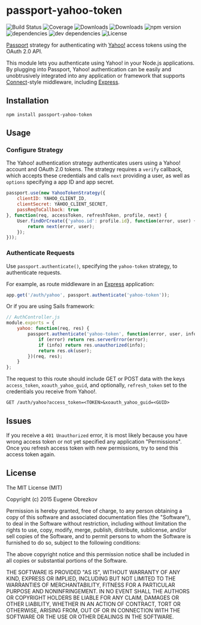 # passport-yahoo-token

![Build Status](https://img.shields.io/travis/ghaiklor/passport-yahoo-token.svg)
![Coverage](https://img.shields.io/coveralls/ghaiklor/passport-yahoo-token.svg)
![Downloads](https://img.shields.io/npm/dm/passport-yahoo-token.svg)
![Downloads](https://img.shields.io/npm/dt/passport-yahoo-token.svg)
![npm version](https://img.shields.io/npm/v/passport-yahoo-token.svg)
![dependencies](https://img.shields.io/david/ghaiklor/passport-yahoo-token.svg)
![dev dependencies](https://img.shields.io/david/dev/ghaiklor/passport-yahoo-token.svg)
![License](https://img.shields.io/npm/l/passport-yahoo-token.svg)

[Passport](http://passportjs.org/) strategy for authenticating with [Yahoo!](http://www.yahoo.com/) access tokens using the OAuth 2.0 API.

This module lets you authenticate using Yahoo! in your Node.js applications.
By plugging into Passport, Yahoo! authentication can be easily and unobtrusively integrated into any application or framework that supports [Connect](http://www.senchalabs.org/connect/)-style middleware, including [Express](http://expressjs.com/).

## Installation

```shell
npm install passport-yahoo-token
```

## Usage

### Configure Strategy

The Yahoo! authentication strategy authenticates users using a Yahoo! account and OAuth 2.0 tokens.
The strategy requires a `verify` callback, which accepts these credentials and calls `next` providing a user, as well as `options` specifying a app ID and app secret.

```javascript
passport.use(new YahooTokenStrategy({
    clientID: YAHOO_CLIENT_ID,
    clientSecret: YAHOO_CLIENT_SECRET,
    passReqToCallback: true
}, function(req, accessToken, refreshToken, profile, next) {
    User.findOrCreate({'yahoo.id': profile.id}, function(error, user) {
        return next(error, user);
    });
}));
```

### Authenticate Requests

Use `passport.authenticate()`, specifying the `yahoo-token` strategy, to authenticate requests.

For example, as route middleware in an [Express](http://expressjs.com/) application:

```javascript
app.get('/auth/yahoo', passport.authenticate('yahoo-token'));
```

Or if you are using Sails framework:

```javascript
// AuthController.js
module.exports = {
    yahoo: function(req, res) {
        passport.authenticate('yahoo-token', function(error, user, info) {
            if (error) return res.serverError(error);
            if (info) return res.unauthorized(info);
            return res.ok(user);
        })(req, res);
    }
};
```

The request to this route should include GET or POST data with the keys `access_token`, `xoauth_yahoo_guid`, and optionally, `refresh_token` set to the credentials you receive from Yahoo!.

```
GET /auth/yahoo?access_token=<TOKEN>&xoauth_yahoo_guid=<GUID>
```

## Issues

If you receive a `401 Unauthorized` error, it is most likely because you have wrong access token or not yet specified any application "Permissions".
Once you refresh access token with new permissions, try to send this access token again.

## License

The MIT License (MIT)

Copyright (c) 2015 Eugene Obrezkov

Permission is hereby granted, free of charge, to any person obtaining a copy
of this software and associated documentation files (the "Software"), to deal
in the Software without restriction, including without limitation the rights
to use, copy, modify, merge, publish, distribute, sublicense, and/or sell
copies of the Software, and to permit persons to whom the Software is
furnished to do so, subject to the following conditions:

The above copyright notice and this permission notice shall be included in all
copies or substantial portions of the Software.

THE SOFTWARE IS PROVIDED "AS IS", WITHOUT WARRANTY OF ANY KIND, EXPRESS OR
IMPLIED, INCLUDING BUT NOT LIMITED TO THE WARRANTIES OF MERCHANTABILITY,
FITNESS FOR A PARTICULAR PURPOSE AND NONINFRINGEMENT. IN NO EVENT SHALL THE
AUTHORS OR COPYRIGHT HOLDERS BE LIABLE FOR ANY CLAIM, DAMAGES OR OTHER
LIABILITY, WHETHER IN AN ACTION OF CONTRACT, TORT OR OTHERWISE, ARISING FROM,
OUT OF OR IN CONNECTION WITH THE SOFTWARE OR THE USE OR OTHER DEALINGS IN THE
SOFTWARE.
